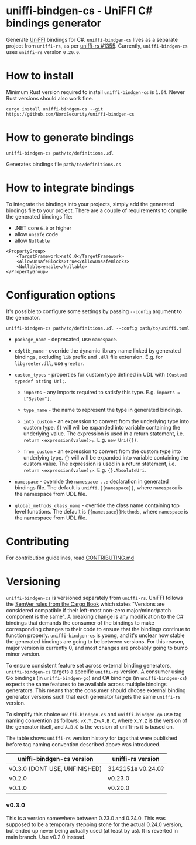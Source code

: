 # uniffi-bindgen-cs - UniFFI C# bindings generator

Generate [UniFFI](https://github.com/mozilla/uniffi-rs) bindings for C#. `uniffi-bindgen-cs` lives
as a separate project from `uniffi-rs`, as per
[uniffi-rs #1355](https://github.com/mozilla/uniffi-rs/issues/1355). Currently, `uniffi-bindgen-cs`
uses `uniffi-rs` version `0.20.0`.

# How to install

Minimum Rust version required to install `uniffi-bindgen-cs` is `1.64`.
Newer Rust versions should also work fine.

```
cargo install uniffi-bindgen-cs --git https://github.com/NordSecurity/uniffi-bindgen-cs
```

# How to generate bindings

```
uniffi-bindgen-cs path/to/definitions.udl
```
Generates bindings file `path/to/definitions.cs`

# How to integrate bindings

To integrate the bindings into your projects, simply add the generated bindings file to your project.
There are a couple of requirements to compile the generated bindings file:
- .NET core `6.0` or higher
- allow `unsafe` code
- allow `Nullable`

```
<PropertyGroup>
    <TargetFramework>net6.0</TargetFramework>
    <AllowUnsafeBlocks>true</AllowUnsafeBlocks>
    <Nullable>enable</Nullable>
</PropertyGroup>
```

# Configuration options

It's possible to configure some settings by passing `--config` argument to the generator.
```
uniffi-bindgen-cs path/to/definitions.udl --config path/to/uniffi.toml
```

- `package_name` - deprecated, use `namespace`.

- `cdylib_name` - override the dynamic library name linked by generated bindings, excluding `lib`
    prefix and `.dll` file extension. E.g. for `libgreeter.dll`, use `greeter`.

- `custom_types` - properties for custom type defined in UDL with `[Custom] typedef string Url;`.

    - `imports` - any imports required to satisfy this type. E.g. `imports = ["System"]`.

    - `type_name` - the name to represent the type in generated bindings.

    - `into_custom` - an expression to convert from the underlying type into custom type. `{}` will
        will be expanded into variable containing the underlying value. The expression is used in a
        return statement, i.e. `return <expression(value)>;`. E.g. `new Uri({})`.

    - `from_custom` - an expression to convert from the custom type into underlying type. `{}` will
        will be expanded into variable containing the custom value. The expression is used in a
        return statement, i.e. `return <expression(value);>`. E.g. `{}.AbsoluteUri`.

- `namespace` - override the `namespace ..;` declaration in generated bindings file. The default is
    `uniffi.{{namespace}}`, where `namespace` is the namespace from UDL file.

- `global_methods_class_name` - override the class name containing top level functions. The default
    is `{{namespace}}Methods`, where `namespace` is the namespace from UDL file.

# Contributing

For contribution guidelines, read [CONTRIBUTING.md](CONTRIBUTING.md)

# Versioning

`uniffi-bindgen-cs` is versioned separately from `uniffi-rs`. UniFFI follows the [SemVer rules from
the Cargo Book](https://doc.rust-lang.org/cargo/reference/resolver.html#semver-compatibility)
which states "Versions are considered compatible if their left-most non-zero
major/minor/patch component is the same". A breaking change is any modification to the C# bindings
that demands the consumer of the bindings to make corresponding changes to their code to ensure that
the bindings continue to function properly. `uniffi-bindgen-cs` is young, and it's unclear how stable
the generated bindings are going to be between versions. For this reason, major version is currently
0, and most changes are probably going to bump minor version.

To ensure consistent feature set across external binding generators, `uniffi-bindgen-cs` targets
a specific `uniffi-rs` version. A consumer using Go bindings (in `uniffi-bindgen-go`) and C#
bindings (in `uniffi-bindgen-cs`) expects the same features to be available across multiple bindings
generators. This means that the consumer should choose external binding generator versions such that
each generator targets the same `uniffi-rs` version.

To simplify this choice `uniffi-bindgen-cs` and `uniffi-bindgen-go` use tag naming convention
as follows: `vX.Y.Z+vA.B.C`, where `X.Y.Z` is the version of the generator itself, and `A.B.C` is
the version of uniffi-rs it is based on.

The table shows `uniffi-rs` version history for tags that were published before tag naming convention described above was introduced.

| uniffi-bindgen-cs version                | uniffi-rs version                                |
|------------------------------------------|--------------------------------------------------|
| ~~v0.3.0~~ (DONT USE, UNFINISHED)        | ~~3142151e v0.24.0?~~                            |
| v0.2.0                                   | v0.23.0                                          |
| v0.1.0                                   | v0.20.0                                          |

### v0.3.0

This is a version somewhere between 0.23.0 and 0.24.0. This was supposed to be a temporary stepping
stone for the actual 0.24.0 version, but ended up never being actually used (at least by us). It
is reverted in main branch. Use v0.2.0 instead.